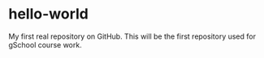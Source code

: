 # hello-world
My first real repository on GitHub.
This will be the first repository used for gSchool course work. 
